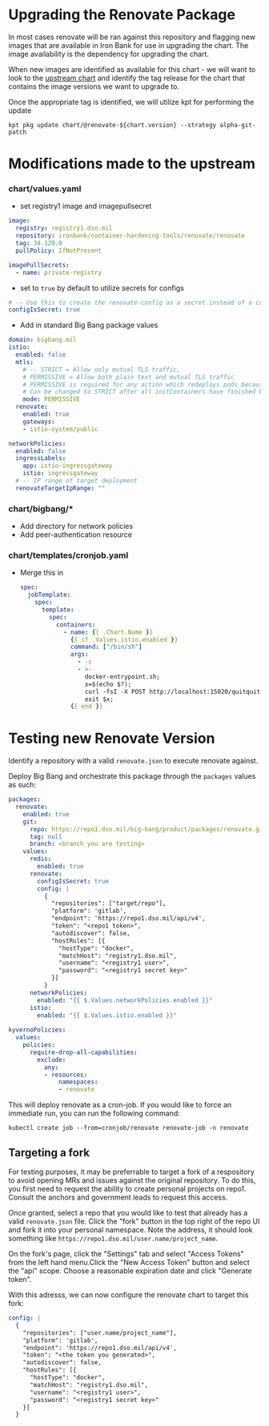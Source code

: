 # Upgrading the Renovate Package

In most cases renovate will be ran against this repository and flagging new images that are available in Iron Bank for use in upgrading the chart. The image availability is the dependency for upgrading the chart.

When new images are identified as available for this chart - we will want to look to the [upstream chart](https://github.com/renovatebot/helm-charts) and identify the tag release for the chart that contains the image versions we want to upgrade to.

Once the appropriate tag is identified, we will utilize kpt for performing the update

```
kpt pkg update chart/@renovate-${chart.version} --strategy alpha-git-patch
```

# Modifications made to the upstream

### chart/values.yaml
- set registry1 image and imagepullsecret
```yaml
image:
  registry: registry1.dso.mil
  repository: ironbank/container-hardening-tools/renovate/renovate
  tag: 34.120.0
  pullPolicy: IfNotPresent

imagePullSecrets:
  - name: private-registry
```
- set to `true` by default to utilize secrets for configs 
```yaml
# -- Use this to create the renovate-config as a secret instead of a configmap
configIsSecret: true
```

- Add in standard Big Bang package values
```yaml
domain: bigbang.mil
istio:
  enabled: false
  mtls:
    # -- STRICT = Allow only mutual TLS traffic,
    # PERMISSIVE = Allow both plain text and mutual TLS traffic
    # PERMISSIVE is required for any action which redeploys pods because STRICT interferes with initContainers
    # Can be changed to STRICT after all initContainers have finished but will interfere with upgrades/pod deployments that have initContainers
    mode: PERMISSIVE
  renovate:
    enabled: true
    gateways:
    - istio-system/public

networkPolicies:
  enabled: false
  ingressLabels: 
    app: istio-ingressgateway
    istio: ingressgateway
  # -- IP range of target deployment
  renovateTargetIpRange: ""

```

### chart/bigbang/*
- Add directory for network policies
- Add peer-authentication resource

### chart/templates/cronjob.yaml
- Merge this in
    ```yaml
    spec:
      jobTemplate:
        spec:
          template:
            spec:
              containers:
                - name: {{ .Chart.Name }}
                  {{ if .Values.istio.enabled }}
                  command: ["/bin/sh"]
                  args:
                    - -c
                    - >- 
                      docker-entrypoint.sh;
                      x=$(echo $?);
                      curl -fsI -X POST http://localhost:15020/quitquitquit;
                      exit $x;
                  {{ end }}
    ```

# Testing new Renovate Version
Identify a repository with a valid `renovate.json` to execute renovate against.

Deploy Big Bang and orchestrate this package through the `packages` values as such:
```yaml
packages:
  renovate:
    enabled: true
    git:
      repo: https://repo1.dso.mil/big-bang/product/packages/renovate.git
      tag: null
      branch: <branch you are testing>
    values:
      redis:
        enabled: true
      renovate:
        configIsSecret: true
        config: |
          {
            "repositories": ["target/repo"],
            "platform": 'gitlab',
            "endpoint": 'https://repo1.dso.mil/api/v4',
            "token": "<repo1 token>",
            "autodiscover": false,
            "hostRules": [{
              "hostType": "docker",
              "matchHost": "registry1.dso.mil",
              "username": "<registry1 user>",
              "password": "<registry1 secret key>"
            }]
          }
      networkPolicies:
        enabled: "{{ $.Values.networkPolicies.enabled }}"
      istio:
        enabled: "{{ $.Values.istio.enabled }}"
        
kyvernoPolicies:
  values:
    policies:
      require-drop-all-capabilities:
        exclude:
          any:
          - resources:
              namespaces:
              - renovate
```
This will deploy renovate as a cron-job. If you would like to force an immediate run, you can run the following command:

```
kubectl create job --from=cronjob/renovate renovate-job -n renovate
```

## Targeting a fork
For testing purposes, it may be preferrable to target a fork of a respository to avoid opening MRs and issues against the original repository. To do this, you first need to request the ability to create personal projects on repo1. Consult the anchors and government leads to request this access.

Once granted, select a repo that you would like to test that already has a valid `renovate.json` file. Click the "fork" button in the top right of the repo UI and fork it into your personal namespace. Note the address, it should look something like `https://repo1.dso.mil/user.name/project_name`.

On the fork's page, click the "Settings" tab and select "Access Tokens" from the left hand menu.Click the "New Access Token" button and select the "api" scope. Choose a reasonable expiration date and click "Generate token".

With this adresss, we can now configure the renovate chart to target this fork:

```yaml
config: |
  {
    "repositories": ["user.name/project_name"],
    "platform": 'gitlab',
    "endpoint": 'https://repo1.dso.mil/api/v4',
    "token": "<the token you generated>",
    "autodiscover": false,
    "hostRules": [{
      "hostType": "docker",
      "matchHost": "registry1.dso.mil",
      "username": "<registry1 user>",
      "password": "<registry1 secret key>"
    }]
  }
```
